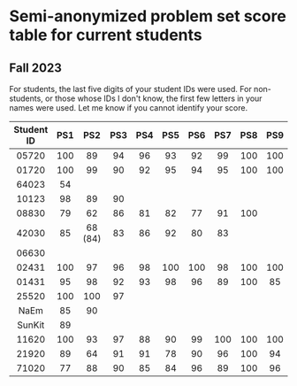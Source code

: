 # Semi-anonymized problem set score table for current students
## Fall 2023
For students, the last five digits of your student IDs were used. For non-students, or those whose IDs I don't know, the first few letters in your names were used. Let me know if you cannot identify your score.

| Student ID  | PS1 | PS2 | PS3 | PS4 | PS5 | PS6 | PS7 | PS8 | PS9 | PS10 |
| :---: | :---: | :---: | :---: | :---: | :---: | :---: | :---: | :---: | :---: | :---: |
| 05720  | 100  | 89 |  94 |  96 |  93 |  92 | 99  | 100  |  100 |   |
| 01720  | 100  | 99 |  90  |  92 |  95 |  94 |  95 |  100 |  100 |   |
| 64023  | 54  |    |   |   |    |   |   |   |   |   |
| 10123  | 98  | 89 |  90 |   |   |   |   |   |   |   |
| 08830  | 79  |  62 |  86  |  81 |  82 |  77 |  91 | 100  |   |   |
| 42030  | 85  | 68 (84)  |  83  |  86 |  92 | 80  | 83  |   |   |   |
| 06630  |   |   |   |   |   |   |   |   |   |   |
| 02431  | 100  | 97  | 96  |  98 |  100 |  100 |  98 |  100 |  100 |   |
| 01431  | 95  |  98 |  92  |  93 |  98 |  96 |  89 |  100 |  85 |   |
| 25520  | 100  |  100 |  97  |   |    |   |   |   |   |   |
| NaEm  | 85  | 90  |   |   |   |   |   |   |   |   |
| SunKit  | 89  |   |   |   |   |   |   |   |   |   |
| 11620  | 100  |  93 |  97  |  88 |  90 |  99 | 100  |  100 |  100 |   |
| 21920  | 89  |  64 |  91  |  91 |  78 |  90 |  96 |  100 |  94 |   |
| 71020  | 77  | 88  |  90  |  85 |  84 | 96  | 89  | 100  |  96 |   |
